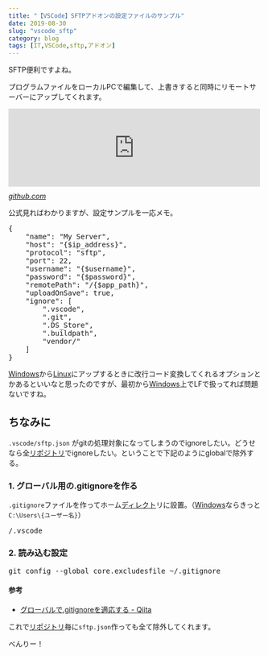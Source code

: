 ```yaml
---
title: "【VSCode】SFTPアドオンの設定ファイルのサンプル"
date: 2019-08-30
slug: "vscode_sftp"
category: blog
tags: [IT,VSCode,sftp,アドオン]
---
```

<p>SFTP便利ですよね。</p>

<p>プログラムファイルをローカルPCで編集して、上書きすると同時にリモートサーバーにアップしてくれます。</p>

<p><iframe src="https://hatenablog-parts.com/embed?url=https%3A%2F%2Fgithub.com%2Fliximomo%2Fvscode-sftp" title="liximomo/vscode-sftp" class="embed-card embed-webcard" scrolling="no" frameborder="0" style="display: block; width: 100%; height: 155px; max-width: 500px; margin: 10px 0px;"></iframe><cite class="hatena-citation"><a href="https://github.com/liximomo/vscode-sftp">github.com</a></cite></p>

<p>公式見ればわかりますが、設定サンプルを一応メモ。</p>

<pre class="code" data-lang="" data-unlink>{
    &#34;name&#34;: &#34;My Server&#34;,
    &#34;host&#34;: &#34;{$ip_address}&#34;,
    &#34;protocol&#34;: &#34;sftp&#34;,
    &#34;port&#34;: 22,
    &#34;username&#34;: &#34;{$username}&#34;,
    &#34;password&#34;: &#34;{$password}&#34;,
    &#34;remotePath&#34;: &#34;/{$app_path}&#34;,
    &#34;uploadOnSave&#34;: true,
    &#34;ignore&#34;: [
        &#34;.vscode&#34;,
        &#34;.git&#34;,
        &#34;.DS_Store&#34;,
        &#34;.buildpath&#34;,
        &#34;vendor/&#34;
    ]
}</pre>


<p><a class="keyword" href="http://d.hatena.ne.jp/keyword/Windows">Windows</a>から<a class="keyword" href="http://d.hatena.ne.jp/keyword/Linux">Linux</a>にアップするときに改行コード変換してくれるオプションとかあるといいなと思ったのですが、最初から<a class="keyword" href="http://d.hatena.ne.jp/keyword/Windows">Windows</a>上でLFで扱ってれば問題ないですね。</p>

<h2>ちなみに</h2>

<p><code>.vscode/sftp.json</code> がgitの処理対象になってしまうのでignoreしたい。どうせなら全<a class="keyword" href="http://d.hatena.ne.jp/keyword/%A5%EA%A5%DD%A5%B8%A5%C8%A5%EA">リポジトリ</a>でignoreしたい。ということで下記のようにglobalで除外する。</p>

<h3>1. グローバル用の.gitignoreを作る</h3>

<p><code>.gitignore</code>ファイルを作ってホーム<a class="keyword" href="http://d.hatena.ne.jp/keyword/%A5%C7%A5%A3%A5%EC%A5%AF%A5%C8">ディレクト</a>リに設置。（<a class="keyword" href="http://d.hatena.ne.jp/keyword/Windows">Windows</a>ならきっと<code>C:\Users\{ユーザー名}</code>）</p>

<pre class="code" data-lang="" data-unlink>/.vscode</pre>


<h3>2. 読み込む設定</h3>

<pre class="code" data-lang="" data-unlink>git config --global core.excludesfile ~/.gitignore</pre>


<h4>参考</h4>

<ul>
<li><a href="https://qiita.com/katsew/items/5cade12fa743a2f31f25">&#x30B0;&#x30ED;&#x30FC;&#x30D0;&#x30EB;&#x3067;.gitignore&#x3092;&#x9069;&#x5FDC;&#x3059;&#x308B; - Qiita</a></li>
</ul>


<p>これで<a class="keyword" href="http://d.hatena.ne.jp/keyword/%A5%EA%A5%DD%A5%B8%A5%C8%A5%EA">リポジトリ</a>毎に<code>sftp.json</code>作っても全て除外してくれます。</p>

<p>べんりー！</p>

